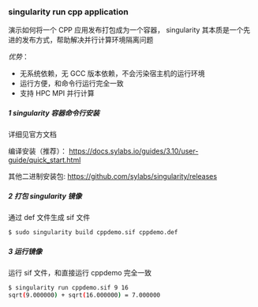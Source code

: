 ### singularity run cpp application

演示如何将一个 CPP 应用发布打包成为一个容器，
singularity 其本质是一个先进的发布方式，帮助解决并行计算环境隔离问题

_优势_：

- 无系统依赖，无 GCC 版本依赖，不会污染宿主机的运行环境
- 运行方便，和命令行运行完全一致
- 支持 HPC MPI 并行计算

##### 1 singularity 容器命令行安装

详细见官方文档

编译安装（推荐）：
https://docs.sylabs.io/guides/3.10/user-guide/quick_start.html

其他二进制安装包:
https://github.com/sylabs/singularity/releases

##### 2 打包 singularity 镜像

通过 def 文件生成 sif 文件

```bash
$ sudo singularity build cppdemo.sif cppdemo.def
```

##### 3 运行镜像

运行 sif 文件，和直接运行 cppdemo 完全一致

```bash
$ singularity run cppdemo.sif 9 16
sqrt(9.000000) + sqrt(16.000000) = 7.000000
```
